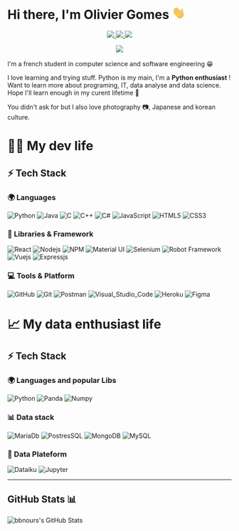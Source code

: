 # Hi there, I'm Olivier Gomes <img src="/src/wave.gif" width="30px">

<p align="center">
	<a href="https://www.linkedin.com/in/oliviergomes/">
		<img src="https://img.shields.io/badge/LinkedIn-0077B5?style=for-the-badge&logo=linkedin&logoColor=white" />
	</a>
	<a href="https://instagram.com/bbnours_">
		<img src="https://img.shields.io/badge/Instagram-E4405F?style=for-the-badge&logo=instagram&logoColor=white" />
	</a>   
  <a href="mailto:olivier.paulo13@gmail.com">
		<img src="https://img.shields.io/badge/Gmail-D14836?style=for-the-badge&logo=gmail&logoColor=white" />
	</a>
</p>

<p align="center">
<a href="https://open.spotify.com/user/11143912297?si=e6678a78ccd240f0">
		<img src="https://novatorem-bbnours.vercel.app/api/spotify" />
	</a>
</p>

I'm a french student in computer science and software engineering 😁

I love learning and trying stuff. Python is my main, I'm a **Python enthusiast** ! Want to learn more about programing, IT, data analyse and data science. Hope I'll learn enough in my curent lifetime 🖖 

You didn't ask for but I also love photography 📷, Japanese and korean culture. 

# 👨‍💻 My dev life 

## ⚡ Tech Stack


### 🌍 Languages

![Python](https://img.shields.io/badge/Python-FFD43B?style=for-the-badge&logo=python&logoColor=306998)
![Java](https://img.shields.io/badge/Java-ED8B00?style=for-the-badge&logo=java&logoColor=white)
![C](https://img.shields.io/badge/C-00599C?style=for-the-badge&logo=c&logoColor=white)
![C++](https://img.shields.io/badge/C%2B%2B-00599C?style=for-the-badge&logo=c%2B%2B&logoColor=white)
![C#](https://img.shields.io/badge/C%23-239120?style=for-the-badge&logo=c-sharp&logoColor=white)
![JavaScript](https://img.shields.io/badge/JavaScript-323330?style=for-the-badge&logo=javascript&logoColor=F7DF1E)
![HTML5](https://img.shields.io/badge/HTML5-E34F26?style=for-the-badge&logo=html5&logoColor=white)
![CSS3](https://img.shields.io/badge/CSS3-1572B6?style=for-the-badge&logo=css3&logoColor=white)

### 🧩 Libraries & Framework

![React](https://img.shields.io/badge/React-20232A?style=for-the-badge&logo=react&logoColor=61DAFB)
![Nodejs](https://img.shields.io/badge/Node.js-339933?style=for-the-badge&logo=nodedotjs&logoColor=white)
![NPM](https://img.shields.io/badge/npm-CB3837?style=for-the-badge&logo=npm&logoColor=white)
![Material UI](https://img.shields.io/badge/Material--UI-0081CB?style=for-the-badge&logo=material-ui&logoColor=white)
![Selenium](https://img.shields.io/badge/Selenium-43B02A?style=for-the-badge&logo=Selenium&logoColor=white)
![Robot Framework](https://img.shields.io/badge/Robot%20Framework-000000?style=for-the-badge&logo=robotframework&logoColor=white)
![Vuejs](https://img.shields.io/badge/Vue.js-35495E?style=for-the-badge&logo=vuedotjs&logoColor=4FC08D)
![Expressjs](https://img.shields.io/badge/Express.js-000000?style=for-the-badge&logo=express&logoColor=white)

### 💻 Tools & Platform

![GitHub](https://img.shields.io/badge/GitHub-100000?style=for-the-badge&logo=github&logoColor=white)
![Git](https://img.shields.io/badge/Git-F05032?style=for-the-badge&logo=git&logoColor=white)
![Postman](https://img.shields.io/badge/Postman-FF6C37?style=for-the-badge&logo=Postman&logoColor=white)
![Visual_Studio_Code](https://img.shields.io/badge/Visual_Studio_Code-0078D4?style=for-the-badge&logo=visual%20studio%20code&logoColor=white)
![Heroku](https://img.shields.io/badge/Heroku-430098?style=for-the-badge&logo=heroku&logoColor=white)
![Figma](https://img.shields.io/badge/Figma-F24E1E?style=for-the-badge&logo=figma&logoColor=white)


# 📈 My data enthusiast life 

## ⚡ Tech Stack

### 🌍 Languages and popular Libs
![Python](https://img.shields.io/badge/Python-FFD43B?style=for-the-badge&logo=python&logoColor=306998)
![Panda](https://img.shields.io/badge/Pandas-2C2D72?style=for-the-badge&logo=pandas&logoColor=white)
![Numpy](https://img.shields.io/badge/Numpy-777BB4?style=for-the-badge&logo=numpy&logoColor=white)

### 📊 Data stack 
![MariaDb](https://img.shields.io/badge/MariaDB-003545?style=for-the-badge&logo=mariadb&logoColor=white)
![PostresSQL](https://img.shields.io/badge/PostgreSQL-316192?style=for-the-badge&logo=postgresql&logoColor=white)
![MongoDB](https://img.shields.io/badge/MongoDB-4EA94B?style=for-the-badge&logo=mongodb&logoColor=white)
![MySQL](https://img.shields.io/badge/MySQL-005C84?style=for-the-badge&logo=mysql&logoColor=white)

### 💾 Data Plateform 
![Dataiku](https://img.shields.io/badge/Dataiku-2AB1AC?style=for-the-badge&logo=dataiku&logoColor=white)
![Jupyter](https://img.shields.io/badge/Jupyter-F37626.svg?&style=for-the-badge&logo=Jupyter&logoColor=white)



---

## GitHub Stats 📊

  <img align="left" alt="bbnours's GitHub Stats" src="https://github-readme-stats.vercel.app/api?username=bbnours&show_icons=true&hide_border=false&theme=panda" />


<br />
<br /> 



[instagram]: https://instagram.com/bbnours_
[linkedin]: https://linkedin.com/in/oliviergomes
